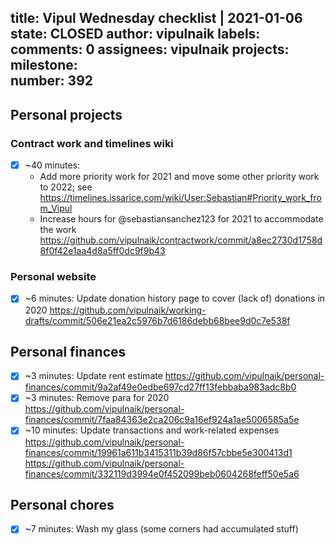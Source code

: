title:	Vipul Wednesday checklist | 2021-01-06
state:	CLOSED
author:	vipulnaik
labels:	
comments:	0
assignees:	vipulnaik
projects:	
milestone:	
number:	392
--
## Personal projects

### Contract work and timelines wiki

- [x] ~40 minutes:
  - Add more priority work for 2021 and move some other priority work to 2022; see https://timelines.issarice.com/wiki/User:Sebastian#Priority_work_from_Vipul
  - Increase hours for @sebastiansanchez123 for 2021 to accommodate the work https://github.com/vipulnaik/contractwork/commit/a8ec2730d1758d8f0f42e1aa4d8a5ff0dc9f9b43
###  Personal website

- [x] ~6 minutes: Update donation history page to cover (lack of) donations in 2020 https://github.com/vipulnaik/working-drafts/commit/506e21ea2c5976b7d6186debb68bee9d0c7e538f

## Personal finances

- [x] ~3 minutes: Update rent estimate https://github.com/vipulnaik/personal-finances/commit/9a2af49e0edbe697cd27ff13febbaba983adc8b0
- [x] ~3 minutes: Remove para for 2020 https://github.com/vipulnaik/personal-finances/commit/7faa84363e2ca206c9a16ef924a1ae5006585a5e
- [x] ~10 minutes: Update transactions and work-related expenses https://github.com/vipulnaik/personal-finances/commit/19961a611b3415311b39d86f57cbbe5e300413d1 https://github.com/vipulnaik/personal-finances/commit/332119d3994e0f452099beb0604268feff50e5a6 

## Personal chores

- [x] ~7 minutes: Wash my glass (some corners had accumulated stuff)

